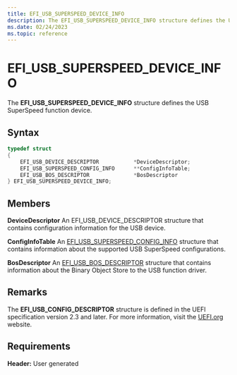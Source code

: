 ```yaml
---
title: EFI_USB_SUPERSPEED_DEVICE_INFO
description: The EFI_USB_SUPERSPEED_DEVICE_INFO structure defines the USB SuperSpeed function device.
ms.date: 02/24/2023
ms.topic: reference
---
```


# EFI_USB_SUPERSPEED_DEVICE_INFO

The **EFI_USB_SUPERSPEED_DEVICE_INFO** structure defines the USB SuperSpeed function device.

## Syntax

```cpp
typedef struct
{
    EFI_USB_DEVICE_DESCRIPTOR           *DeviceDescriptor;
    EFI_USB_SUPERSPEED_CONFIG_INFO      **ConfigInfoTable;
    EFI_USB_BOS_DESCRIPTOR              *BosDescriptor
} EFI_USB_SUPERSPEED_DEVICE_INFO;
```

## Members

**DeviceDescriptor**
An EFI_USB_DEVICE_DESCRIPTOR structure that contains configuration information for the USB device.

**ConfigInfoTable**
An [EFI_USB_SUPERSPEED_CONFIG_INFO](efi-usb-superspeed-config-info.md) structure that contains information about the supported USB SuperSpeed configurations.

**BosDescriptor**
An [EFI_USB_BOS_DESCRIPTOR](efi-usb-bos-descriptor.md) structure that contains information about the Binary Object Store to the USB function driver.

## Remarks

The **EFI_USB_CONFIG_DESCRIPTOR** structure is defined in the UEFI specification version 2.3 and later. For more information, visit the [UEFI.org](https://uefi.org/specifications) website.

## Requirements

**Header:** User generated
